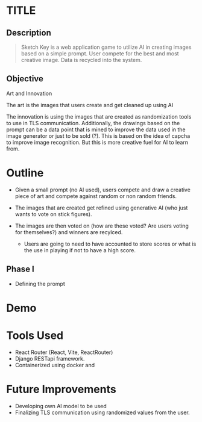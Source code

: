 # TITLE

## Description 

> Sketch Key is a web application game to utilize AI in creating images based on a simple prompt. User compete for the best and most creative image. 
> Data is recycled into the system.

## Objective 

Art and Innovation

The art is the images that users create and get cleaned up using AI

The innovation is using the images that are created as randomization tools to use in TLS communication. 
Additionally, the drawings based on the prompt can be a data point that is mined to improve the data used in the image generator or just to be sold (?). 
    This is based on the idea of capcha to improve image recognition. But this is more creative fuel for AI to learn from.


# Outline

- Given a small prompt (no AI used), users compete and draw a creative piece of art and compete against random or non random friends. 

- The images that are created get refined using generative AI (who just wants to vote on stick figures). 
- The images are then voted on (how are these voted? Are users voting for themselves?) and winners are recylced.
     - Users are going to need to have accounted to store scores or what is the use in playing if not to have a high score. 

## Phase I 
- Defining the prompt


# Demo

# Tools Used
- React Router (React, Vite, ReactRouter)
- Django RESTapi framework. 
- Containerized using docker and 


# Future Improvements
- Developing own AI model to be used
- Finalizing TLS communication using randomized values from the user. 

